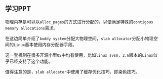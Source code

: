 ## 学习PPT
物理内存是可以以`alloc_pages`的方式进行分配的，以便满足特殊的`contigous memory allocations`需求。

在这边简单介绍了`buddy system`分配大物理空间，`slab allocator`分配小物理空间的`Linux`基本使用内存分配器手段。

这一套机制在很多开源小型`OS`中均有使用，比如`linux svsm`，`2.6`版本的`Linux`似乎已经支持了这个功能。

值得注意的是，`slab allocator`中使用了缓存优化技巧，即染色技巧。

